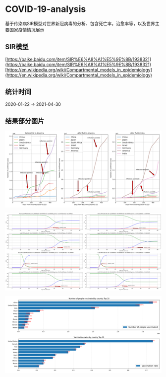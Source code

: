 # COVID-19-analysis

基于传染病SIR模型对世界新冠病毒的分析、包含死亡率，治愈率等，以及世界主要国家疫情情况展示

## SIR模型

[https://baike.baidu.com/item/SIR%E6%A8%A1%E5%9E%8B/1938321](https://baike.baidu.com/item/SIR%E6%A8%A1%E5%9E%8B/1938321)
[https://en.wikipedia.org/wiki/Compartmental_models_in_epidemiology](https://en.wikipedia.org/wiki/Compartmental_models_in_epidemiology)

## 统计时间

2020-01-22 -> 2021-04-30

## 结果部分图片

![image](https://github.com/xhboke/COVID-19-analysis/blob/master/image/3%E5%90%84%E5%9B%BD%E8%B5%B0%E5%8A%BF.png)

![image](https://github.com/xhboke/COVID-19-analysis/blob/master/image/3%E5%90%84%E5%9B%BDSIR%E6%9B%B2%E7%BA%BF.png)

![image](https://github.com/xhboke/COVID-19-analysis/blob/master/image/2%E7%96%AB%E8%8B%97%E6%8E%A5%E7%A7%8D%E4%BA%BA%E6%95%B0%E5%92%8C%E6%8E%A5%E7%A7%8D%E7%8E%87%E6%8E%92%E8%A1%8C.png)
